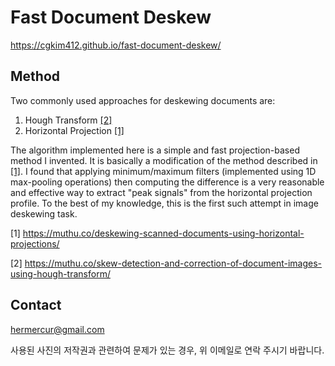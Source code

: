# Fast Document Deskew
https://cgkim412.github.io/fast-document-deskew/

## Method

Two commonly used approaches for deskewing documents are:
1. Hough Transform [[2]](https://muthu.co/skew-detection-and-correction-of-document-images-using-hough-transform/)
2. Horizontal Projection [[1]](https://muthu.co/deskewing-scanned-documents-using-horizontal-projections/)

The algorithm implemented here is a simple and fast projection-based method I invented. It is basically a modification of the method described in [[1]](https://muthu.co/deskewing-scanned-documents-using-horizontal-projections/). I found that applying minimum/maximum filters (implemented using 1D max-pooling operations) then computing the difference is a very reasonable and effective way to extract "peak signals" from the horizontal projection profile. To the best of my knowledge, this is the first such attempt in image deskewing task.


[1] https://muthu.co/deskewing-scanned-documents-using-horizontal-projections/

[2] https://muthu.co/skew-detection-and-correction-of-document-images-using-hough-transform/


## Contact

hermercur@gmail.com

사용된 사진의 저작권과 관련하여 문제가 있는 경우, 위 이메일로 연락 주시기 바랍니다.
